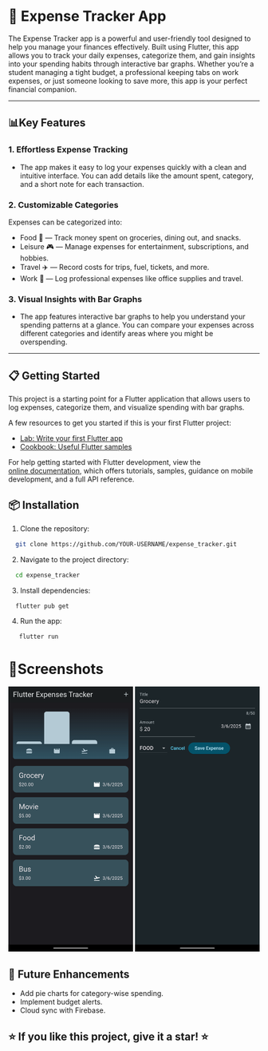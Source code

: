 # 💸 Expense Tracker App

The Expense Tracker app is a powerful and user-friendly tool designed to help you manage your finances effectively. Built using Flutter, this app allows you to track your daily expenses, categorize them, and gain insights into your spending habits through interactive bar graphs. Whether you’re a student managing a tight budget, a professional keeping tabs on work expenses, or just someone looking to save more, this app is your perfect financial companion.

---

## 📊Key Features
### 1. Effortless Expense Tracking
   - The app makes it easy to log your expenses quickly with a clean and intuitive interface. You can add details like the amount spent, category, and a short note for each transaction.

### 2. Customizable Categories
Expenses can be categorized into:
- Food 🍕 — Track money spent on groceries, dining out, and snacks.
- Leisure 🎮 — Manage expenses for entertainment, subscriptions, and hobbies.
- Travel ✈️ — Record costs for trips, fuel, tickets, and more.
- Work 💼 — Log professional expenses like office supplies and travel.

### 3. Visual Insights with Bar Graphs
   - The app features interactive bar graphs to help you understand your spending patterns at a glance. You can compare your expenses across different categories and identify areas where you might be overspending.

---

## 📋 Getting Started

This project is a starting point for a Flutter application that allows users to log expenses, categorize them, and visualize spending with bar graphs.

A few resources to get you started if this is your first Flutter project:

- [Lab: Write your first Flutter app](https://docs.flutter.dev/get-started/codelab)  
- [Cookbook: Useful Flutter samples](https://docs.flutter.dev/cookbook)  

For help getting started with Flutter development, view the  
[online documentation](https://docs.flutter.dev/), which offers tutorials, samples, guidance on mobile development, and a full API reference.
## 📦 Installation

1. Clone the repository:
  ```bash
    git clone https://github.com/YOUR-USERNAME/expense_tracker.git
  ```
2. Navigate to the project directory:
  ```bash
    cd expense_tracker
  ```
3. Install dependencies:
  ```bash
    flutter pub get
  ```
4. Run the app:
  ```bash
     flutter run
  ```
# 📱Screenshots
<img src = "https://github.com/LakshRJain/Expense-Tracker/blob/main/lib/screenshots/HomePage.png" width = "250">                 <img src = "https://github.com/LakshRJain/Expense-Tracker/blob/main/lib/screenshots/AddExpense.png" width = "250">  


## 📌 Future Enhancements

- Add pie charts for category-wise spending.
- Implement budget alerts.
- Cloud sync with Firebase.


## ⭐ If you like this project, give it a star! ⭐
  


